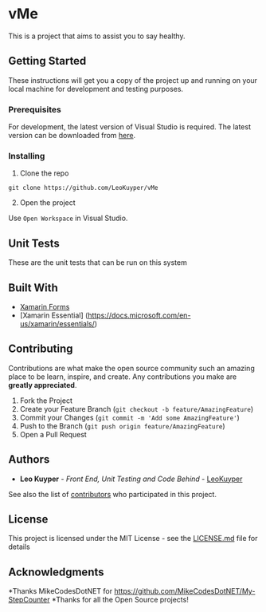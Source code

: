 # vMe

This is a project that aims to assist you to say healthy.

## Getting Started

These instructions will get you a copy of the project up and running on your local machine for development and testing purposes.

### Prerequisites

For development, the latest version of Visual Studio is required. The latest version can be downloaded from [here](https://visualstudio.microsoft.com/downloads/).

<!--A step by step series of examples that tell you how to get a development env running-->
### Installing

1. Clone the repo
```
git clone https://github.com/LeoKuyper/vMe
```
2. Open the project

Use `Open Workspace` in Visual Studio.


## Unit Tests

These are the unit tests that can be run on this system

## Built With

* [Xamarin Forms](https://docs.microsoft.com/en-us/xamarin/xamarin-forms/)
* [Xamarin Essential] (https://docs.microsoft.com/en-us/xamarin/essentials/)

## Contributing

Contributions are what make the open source community such an amazing place to be learn, inspire, and create. Any contributions you make are **greatly appreciated**.

1. Fork the Project
2. Create your Feature Branch (`git checkout -b feature/AmazingFeature`)
3. Commit your Changes (`git commit -m 'Add some AmazingFeature'`)
4. Push to the Branch (`git push origin feature/AmazingFeature`)
5. Open a Pull Request

## Authors

* **Leo Kuyper** - *Front End, Unit Testing and Code Behind* - [LeoKuyper](https://github.com/LeoKuyper)

See also the list of [contributors](https://github.com/your/project/contributors) who participated in this project.

## License

This project is licensed under the MIT License - see the [LICENSE.md](LICENSE.md) file for details

## Acknowledgments
*Thanks MikeCodesDotNET for https://github.com/MikeCodesDotNET/My-StepCounter
*Thanks for all the Open Source projects!

